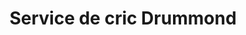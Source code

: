---
title: "Service de cric Drummond"
url: /drummondville/service-de-cric-drummond/
shop: hardware
---